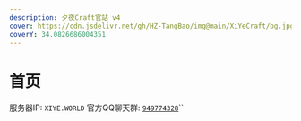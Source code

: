 ```yaml
---
description: 夕夜Craft官站 v4
cover: https://cdn.jsdelivr.net/gh/HZ-TangBao/img@main/XiYeCraft/bg.jpg
coverY: 34.0826686004351
---
```


# 首页

服务器IP: `XIYE.WORLD` 官方QQ聊天群: [`949774328`](https://jq.qq.com/?\_wv=1027\&k=2nYWBNUY)\`\`
